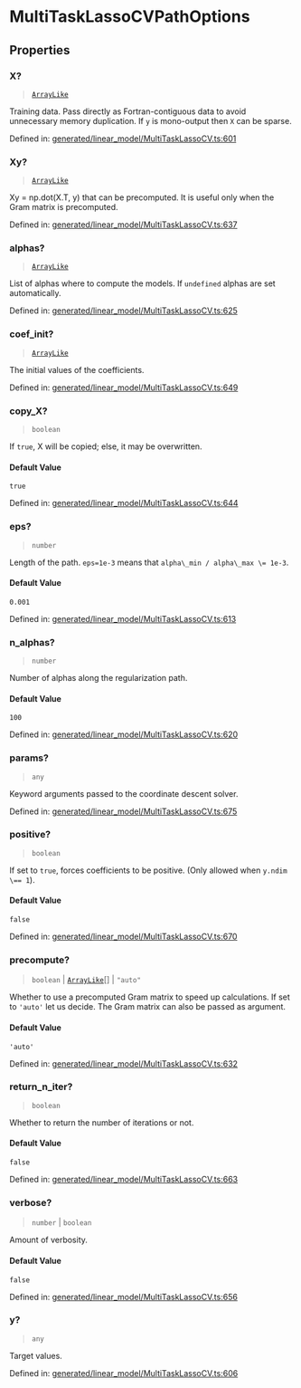 # MultiTaskLassoCVPathOptions

## Properties

### X?

> [`ArrayLike`](../types/ArrayLike.md)

Training data. Pass directly as Fortran-contiguous data to avoid unnecessary memory duplication. If `y` is mono-output then `X` can be sparse.

Defined in:  [generated/linear\_model/MultiTaskLassoCV.ts:601](https://github.com/transitive-bullshit/scikit-learn-ts/blob/92ab806/packages/sklearn/src/generated/linear_model/MultiTaskLassoCV.ts#L601)

### Xy?

> [`ArrayLike`](../types/ArrayLike.md)

Xy = np.dot(X.T, y) that can be precomputed. It is useful only when the Gram matrix is precomputed.

Defined in:  [generated/linear\_model/MultiTaskLassoCV.ts:637](https://github.com/transitive-bullshit/scikit-learn-ts/blob/92ab806/packages/sklearn/src/generated/linear_model/MultiTaskLassoCV.ts#L637)

### alphas?

> [`ArrayLike`](../types/ArrayLike.md)

List of alphas where to compute the models. If `undefined` alphas are set automatically.

Defined in:  [generated/linear\_model/MultiTaskLassoCV.ts:625](https://github.com/transitive-bullshit/scikit-learn-ts/blob/92ab806/packages/sklearn/src/generated/linear_model/MultiTaskLassoCV.ts#L625)

### coef\_init?

> [`ArrayLike`](../types/ArrayLike.md)

The initial values of the coefficients.

Defined in:  [generated/linear\_model/MultiTaskLassoCV.ts:649](https://github.com/transitive-bullshit/scikit-learn-ts/blob/92ab806/packages/sklearn/src/generated/linear_model/MultiTaskLassoCV.ts#L649)

### copy\_X?

> `boolean`

If `true`, X will be copied; else, it may be overwritten.

#### Default Value

`true`

Defined in:  [generated/linear\_model/MultiTaskLassoCV.ts:644](https://github.com/transitive-bullshit/scikit-learn-ts/blob/92ab806/packages/sklearn/src/generated/linear_model/MultiTaskLassoCV.ts#L644)

### eps?

> `number`

Length of the path. `eps=1e-3` means that `alpha\_min / alpha\_max \= 1e-3`.

#### Default Value

`0.001`

Defined in:  [generated/linear\_model/MultiTaskLassoCV.ts:613](https://github.com/transitive-bullshit/scikit-learn-ts/blob/92ab806/packages/sklearn/src/generated/linear_model/MultiTaskLassoCV.ts#L613)

### n\_alphas?

> `number`

Number of alphas along the regularization path.

#### Default Value

`100`

Defined in:  [generated/linear\_model/MultiTaskLassoCV.ts:620](https://github.com/transitive-bullshit/scikit-learn-ts/blob/92ab806/packages/sklearn/src/generated/linear_model/MultiTaskLassoCV.ts#L620)

### params?

> `any`

Keyword arguments passed to the coordinate descent solver.

Defined in:  [generated/linear\_model/MultiTaskLassoCV.ts:675](https://github.com/transitive-bullshit/scikit-learn-ts/blob/92ab806/packages/sklearn/src/generated/linear_model/MultiTaskLassoCV.ts#L675)

### positive?

> `boolean`

If set to `true`, forces coefficients to be positive. (Only allowed when `y.ndim \== 1`).

#### Default Value

`false`

Defined in:  [generated/linear\_model/MultiTaskLassoCV.ts:670](https://github.com/transitive-bullshit/scikit-learn-ts/blob/92ab806/packages/sklearn/src/generated/linear_model/MultiTaskLassoCV.ts#L670)

### precompute?

> `boolean` \| [`ArrayLike`](../types/ArrayLike.md)[] \| `"auto"`

Whether to use a precomputed Gram matrix to speed up calculations. If set to `'auto'` let us decide. The Gram matrix can also be passed as argument.

#### Default Value

`'auto'`

Defined in:  [generated/linear\_model/MultiTaskLassoCV.ts:632](https://github.com/transitive-bullshit/scikit-learn-ts/blob/92ab806/packages/sklearn/src/generated/linear_model/MultiTaskLassoCV.ts#L632)

### return\_n\_iter?

> `boolean`

Whether to return the number of iterations or not.

#### Default Value

`false`

Defined in:  [generated/linear\_model/MultiTaskLassoCV.ts:663](https://github.com/transitive-bullshit/scikit-learn-ts/blob/92ab806/packages/sklearn/src/generated/linear_model/MultiTaskLassoCV.ts#L663)

### verbose?

> `number` \| `boolean`

Amount of verbosity.

#### Default Value

`false`

Defined in:  [generated/linear\_model/MultiTaskLassoCV.ts:656](https://github.com/transitive-bullshit/scikit-learn-ts/blob/92ab806/packages/sklearn/src/generated/linear_model/MultiTaskLassoCV.ts#L656)

### y?

> `any`

Target values.

Defined in:  [generated/linear\_model/MultiTaskLassoCV.ts:606](https://github.com/transitive-bullshit/scikit-learn-ts/blob/92ab806/packages/sklearn/src/generated/linear_model/MultiTaskLassoCV.ts#L606)

